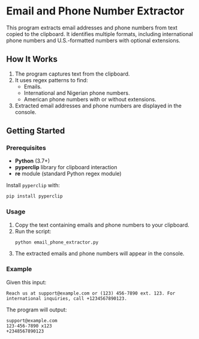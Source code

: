 # Email and Phone Number Extractor

This program extracts email addresses and phone numbers from text copied to the clipboard. It identifies multiple formats, including international phone numbers and U.S.-formatted numbers with optional extensions.

## How It Works

1. The program captures text from the clipboard.
2. It uses regex patterns to find:
   - Emails.
   - International and Nigerian phone numbers.
   - American phone numbers with or without extensions.
3. Extracted email addresses and phone numbers are displayed in the console.

## Getting Started

### Prerequisites

- **Python** (3.7+)
- **pyperclip** library for clipboard interaction
- **re** module (standard Python regex module)

Install `pyperclip` with:
```bash
pip install pyperclip
```

### Usage

1. Copy the text containing emails and phone numbers to your clipboard.
2. Run the script:
    ```bash
    python email_phone_extractor.py
    ```
3. The extracted emails and phone numbers will appear in the console.

### Example

Given this input:

```
Reach us at support@example.com or (123) 456-7890 ext. 123. For international inquiries, call +1234567890123.
```

The program will output:

```
support@example.com
123-456-7890 x123
+2348567890123
```
